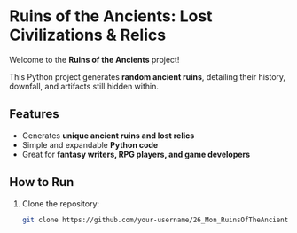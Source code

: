 # Ruins of the Ancients: Lost Civilizations & Relics

Welcome to the **Ruins of the Ancients** project!

This Python project generates **random ancient ruins**, detailing their history, downfall, and artifacts still hidden within.

## Features
- Generates **unique ancient ruins and lost relics**
- Simple and expandable **Python code**
- Great for **fantasy writers, RPG players, and game developers**

## How to Run

1. Clone the repository:
   ```bash
   git clone https://github.com/your-username/26_Mon_RuinsOfTheAncients.git
